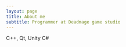 ```yaml
---
layout: page
title: About me
subtitle: Programmer at Deadmage game studio
---
```


C++, Qt, Unity C#

